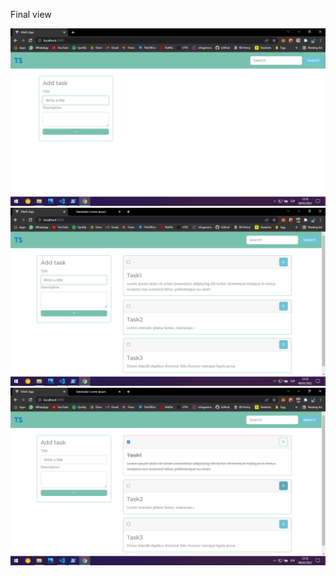 Final view

<img src = './proyect-photos/foto1.png' >
<img src = './proyect-photos/foto2.png' >
<img src = './proyect-photos/foto3.png' >
